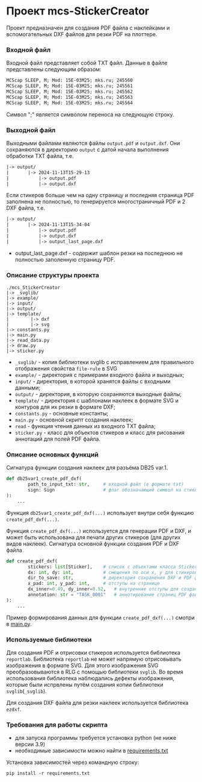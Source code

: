 # Проект mcs-StickerCreator

Проект предназначен для создания PDF файла с наклейками и вспомогательных DXF файлов для резки PDF на плоттере.

### Входной файл

Входной файл представляет собой TXT файл. Данные в файле представлены следующим образом:
```txt
MCScap SLEEP, M; Mod: 15E-03M25; mks.ru; 245560
MCScap SLEEP, M; Mod: 15E-03M25; mks.ru; 245561
MCScap SLEEP, M; Mod: 15E-03M25; mks.ru; 245562
MCScap SLEEP, M; Mod: 15E-03M25; mks.ru; 245563
MCScap SLEEP, M; Mod: 15E-03M25; mks.ru; 245564
```
Символ ";" является символом переноса на следующую строку.

### Выходной файл

Выходными файлами являются файлы `output.pdf` и `output.dxf`. Они сохраняются в директорию `output` с датой начала выполнения обработки TXT файла, т.е.
```txt
|-> output/
|       |-> 2024-11-13T15-29-13
|           |-> output.pdf
|           |-> output.dxf
```
Если стикеров больше чем на одну страницу и последняя страница PDF заполнена не полностью, то генерируется
многостраничный PDF и 2 DXF файла, т.е.
```txt
|-> output/
|       |-> 2024-11-13T15-34-04
|           |-> output.pdf
|           |-> output.dxf
|           |-> output_last_page.dxf
```
* output_last_page.dxf - содержит шаблон резки на последнюю не полностью заполенную страницу PDF.

### Описание структуры проекта

```
./mcs_StickerCreator
|-> _svglib/
|-> example/
|-> input/
|-> output/
|-> template/
|        |-> dxf
|        |-> svg
|-> constants.py
|-> main.py
|-> read_data.py
|-> draw.py
|-> sticker.py
```
* `_svglib/` - копия библиотеки svglib с исправлением для правильного отображения свойства `file-rule` в SVG
* `example/` - директория c примерами входного файла и выходных;
* `input/` - директория, в которой хранятся файлы с входными данными;
* `output/` - директория, в которую сохраняются выходные файлы;
* `template/` - директория с шаблонами наклеек в формате SVG и контуров для их резки в формате DXF;
* `constants.py` - основные константы;
* `main.py` - основной скрипт создания наклеек;
* `read` - функция чтения данных из входного TXT файла;
* `sticker.py` - класс для объектов стикеров и класс для рисования аннотаций для полей PDF файла.


### Описание основных функций

Сигнатура функции создания наклеек для разъёма DB25 var.1.

```python
def db25var1_create_pdf_dxf(
        path_to_input_txt: str,     # входной файл (в формате txt)
        sign: Sign                  # флаг обозначающий символ на стикере (либо lot, либо sn)
):
    ...
```

Функция `db25var1_create_pdf_dxf(...)` использует внутри себя функцию `create_pdf_dxf(...)`.

Функция `create_pdf_dxf(...)` используется для генерации PDF и DXF, и может быть использована для печати других стикеров (для других видов наклеек). 
Сигнатура основной функции создания PDF и DXF файла

```python
def create_pdf_dxf(
        stickers: list[Sticker],    # список с объектами класса Sticker
        dx: int, dy: int,           # смещения по оси x, y для стикеров
        dir_to_save: str,           # директория сохранения DXF и PDF файла
        x_pad: int, y_pad: int,     # отступы на странице
        dx_inner=0.49, dy_inner=0.52,   # внутренние отступы для создания контура в DXF файле   
        annotation: str = "TASK_0001"   # аннотирование страниц PDF файла
):
    ...
```

Пример формирования данных для функции `create_pdf_dxf(...)` смотри в [main.py](v0/main.py).

### Используемые библиотеки

Для создания PDF и отрисовки стикеров используется библиотека `reportlab`.
Библиотека `reportlab` не может напрямую отрисовывать изображения в формате SVG.
Для этого изображения SVG преобразовываются в RLG с помощью библиотеки `svglib`.
Во время использования библиотека наблюдались дефекты изображения, которые были испрвлены путём создания копии
библиотеки `svglib`(`_svglib`).

Для создания DXF файла для резки наклеек используется библиотека `ezdxf`.

### Требования для работы скрипта

* для запуска программы требуется установка python (не ниже версии 3.9)
* необходимые зависимости можно найти в [requirements.txt](../requirements.txt)

Установка зависимостей через командную строку:
```commandline
pip install -r requirements.txt
```